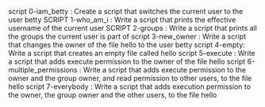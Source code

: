 script 0-iam_betty : Create a script that switches the current user to the user betty
SCRIPT 1-who_am_i : Write a script that prints the effective username of the current user
SCRIPT 2-groups : Write a script that prints all the groups the current user is part of
script 3-new_owner : Write a script that changes the owner of the file hello to the user betty
script 4-empty: Write a script that creates an empty file called hello
script 5-execute : Write a script that adds execute permission to the owner of the file hello
script 6-multiple_permissions : Write a script that adds execute permission to the owner and the group owner, and read permission to other users, to the file hello
script 7-everybody : Write a script that adds execution permission to the owner, the group owner and the other users, to the file hello


